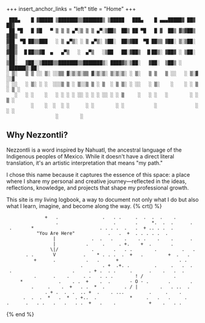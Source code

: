 +++
insert_anchor_links = "left"
title = "Home"
+++

```
 ███▄    █ ▓█████ ▒███████▒▒███████▒ ▒█████   ███▄    █ ▄▄▄█████▓ ██▓     ██▓
 ██ ▀█   █ ▓█   ▀ ▒ ▒ ▒ ▄▀░▒ ▒ ▒ ▄▀░▒██▒  ██▒ ██ ▀█   █ ▓  ██▒ ▓▒▓██▒    ▓██▒
▓██  ▀█ ██▒▒███   ░ ▒ ▄▀▒░ ░ ▒ ▄▀▒░ ▒██░  ██▒▓██  ▀█ ██▒▒ ▓██░ ▒░▒██░    ▒██▒
▓██▒  ▐▌██▒▒▓█  ▄   ▄▀▒   ░  ▄▀▒   ░▒██   ██░▓██▒  ▐▌██▒░ ▓██▓ ░ ▒██░    ░██░
▒██░   ▓██░░▒████▒▒███████▒▒███████▒░ ████▓▒░▒██░   ▓██░  ▒██▒ ░ ░██████▒░██░
░ ▒░   ▒ ▒ ░░ ▒░ ░░▒▒ ▓░▒░▒░▒▒ ▓░▒░▒░ ▒░▒░▒░ ░ ▒░   ▒ ▒   ▒ ░░   ░ ▒░▓  ░░▓  
░ ░░   ░ ▒░ ░ ░  ░░░▒ ▒ ░ ▒░░▒ ▒ ░ ▒  ░ ▒ ▒░ ░ ░░   ░ ▒░    ░    ░ ░ ▒  ░ ▒ ░
   ░   ░ ░    ░   ░ ░ ░ ░ ░░ ░ ░ ░ ░░ ░ ░ ▒     ░   ░ ░   ░        ░ ░    ▒ ░
         ░    ░  ░  ░ ░      ░ ░        ░ ░           ░              ░  ░ ░  
                  ░        ░                                                 
```

## Why Nezzontli?

Nezzontli is a word inspired by Nahuatl, the ancestral language of the Indigenous peoples of Mexico. While it doesn't have a direct literal translation, it's an artistic interpretation that means "my path."

I chose this name because it captures the essence of this space: a place where I share my personal and creative journey—reflected in the ideas, reflections, knowledge, and projects that shape my professional growth.

This site is my living logbook, a way to document not only what I do but also what I learn, imagine, and become along the way.
{% crt() %}
```
              +   .                .   . .     .  .  .  .    .  
                  .                    .       .     *.  .  .      .
 .       *                        . . . .  .   .  + .. . .  .
           "You Are Here"            .   .  +  . . . . .  .
                 |             .  .   .    .    . .    .    .      .
                 |           .     .     . +.    +  .       .
                \|/            .       .   . .        .         .   .
       . .       V          .    * . . .  .  +   .         +  .   .
          +      .           .   .      +                      . .
                           .       . +  .+. .         .     .   .  .
 .                      .     . + .  . .     .      .    .   .  .
          .      .    .     . .   . . .        ! /           .
     *             .    . .  +    .  .       - O - .       .       .
         .     .    .  +   . .  *  .       . / |        .   . ..  .
              . + .  .  .  .. +  .    . ...         .     .    .
      .  .  .  *   .  *  . +..  .            *     .   .   .     .
.      .   . .   .   .   . .  +   .    .            +    .   . .
```
{% end %}
